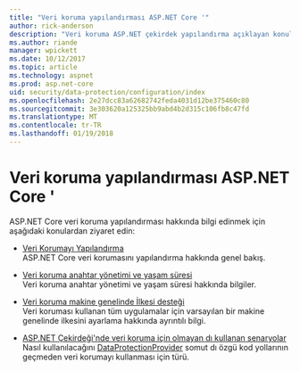 ```yaml
---
title: "Veri koruma yapılandırması ASP.NET Core '"
author: rick-anderson
description: "Veri koruma ASP.NET çekirdek yapılandırma açıklayan konulara bulur."
ms.author: riande
manager: wpickett
ms.date: 10/12/2017
ms.topic: article
ms.technology: aspnet
ms.prod: asp.net-core
uid: security/data-protection/configuration/index
ms.openlocfilehash: 2e27dcc83a62682742feda4031d12be375460c80
ms.sourcegitcommit: 3e303620a125325bb9abd4b2d315c106fb8c47fd
ms.translationtype: MT
ms.contentlocale: tr-TR
ms.lasthandoff: 01/19/2018
---
```

# <a name="data-protection-configuration-in-aspnet-core"></a>Veri koruma yapılandırması ASP.NET Core '

ASP.NET Core veri koruma yapılandırması hakkında bilgi edinmek için aşağıdaki konulardan ziyaret edin:

* [Veri Korumayı Yapılandırma](xref:security/data-protection/configuration/overview)  
  ASP.NET Core veri korumasını yapılandırma hakkında genel bakış.

* [Veri koruma anahtar yönetimi ve yaşam süresi](xref:security/data-protection/configuration/default-settings)  
  Veri koruma anahtar yönetimi ve yaşam süresi hakkında bilgiler.

* [Veri koruma makine genelinde İlkesi desteği](xref:security/data-protection/configuration/machine-wide-policy)  
  Veri koruması kullanan tüm uygulamalar için varsayılan bir makine genelinde ilkesini ayarlama hakkında ayrıntılı bilgi.

* [ASP.NET Çekirdeği'nde veri koruma için olmayan dı kullanan senaryolar](xref:security/data-protection/configuration/non-di-scenarios)  
  Nasıl kullanılacağını [DataProtectionProvider](/dotnet/api/Microsoft.AspNetCore.DataProtection.DataProtectionProvider) somut dı özgü kod yollarının geçmeden veri korumayı kullanması için türü.
